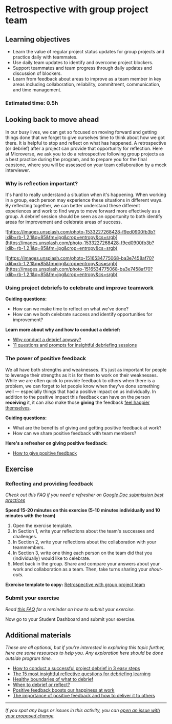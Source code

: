 # Retrospective with group project team

## Learning objectives

- Learn the value of regular project status updates for group projects and practice daily with teammates.
- Use daily team updates to identify and overcome project blockers.
- Support teammates and team progress through daily updates and discussion of blockers.
- Learn from feedback about areas to improve as a team member in key areas including collaboration, reliability, commitment, communication, and time management.

### **Estimated time**: 0.5h

## Looking back to move ahead

In our busy lives, we can get so focused on moving forward and getting things done that we forget to give ourselves time to think about how we got there. It is helpful to stop and reflect on what has happened. A retrospective (or debrief) after a project can provide that opportunity for reflection. Here at Microverse, we ask you to do a retrospective following group projects as a best practice during the program, and to prepare you for the final capstone, where you will be assessed on your team collaboration by a mock interviewer.

### Why is reflection important?

It's hard to really understand a situation when it's happening. When working in a group, each person may experience these situations in different ways. By reflecting together, we can better understand these different experiences and work to find ways to move forward more effectively as a group. A debrief session should be seen as an opportunity to both identify areas for improvement and celebrate areas of success.

![https://images.unsplash.com/photo-1533227268428-f9ed0900fb3b?ixlib=rb-1.2.1&q=85&fm=jpg&crop=entropy&cs=srgb](https://images.unsplash.com/photo-1533227268428-f9ed0900fb3b?ixlib=rb-1.2.1&q=85&fm=jpg&crop=entropy&cs=srgb)

![https://images.unsplash.com/photo-1516534775068-ba3e7458af70?ixlib=rb-1.2.1&q=85&fm=jpg&crop=entropy&cs=srgb](https://images.unsplash.com/photo-1516534775068-ba3e7458af70?ixlib=rb-1.2.1&q=85&fm=jpg&crop=entropy&cs=srgb)

### Using project debriefs to celebrate and improve teamwork

**Guiding questions:**

- How can we make time to reflect on what we've done?
- How can we both celebrate success and identify opportunities for improvement?

**Learn more about why and how to conduct a debrief:**

- [Why conduct a debrief anyway?](https://www.playmeo.com/why-debrief/)
- [11 questions and prompts for insightful debriefing sessions](http://thoughtleaderzone.com/2013/03/11-questions-and-prompts-for-insightful-debriefing-sessions/)

### The power of positive feedback

We all have both strengths and weaknesses. It's just as important for people to leverage their strengths as it is for them to work on their weaknesses.  While we are often quick to provide feedback to others when there is a problem, we can forget to let people know when they’ve done something well — especially things that had a positive impact on us individually. In addition to the positive impact this feedback can have on the person **receiving** it, it can also make those **giving** the feedback [feel happier themselves](https://www.success.com/4-science-backed-reasons-gratitude-brings-you-happiness/). 

**Guiding questions:**

- What are the benefits of giving and getting positive feedback at work?
- How can we share positive feedback with team members?

**Here's a refresher on giving positive feedback:**

- [How to give positive feedback](https://www.thebalancecareers.com/giving-positive-feedback-2275335)

## Exercise

### Reflecting and providing feedback

*Check out this FAQ if you need a refresher on [Google Doc submission best practices](https://microverse.zendesk.com/hc/en-us/articles/360063156813)*

**Spend 15-20 minutes on this exercise (5-10 minutes individually and 10 minutes with the team)**

1. Open the exercise template.
2. In Section 1, write your reflections about the team's successes and challenges.
3. In Section 2, write your reflections about the collaboration with your teammembers.
4. In Section 3,  write one thing each person on the team did that you (individually) would like to celebrate.
5. Meet back in the group. Share and compare your answers about your work and collaboration as a team. Then, take turns sharing your *shout-outs.*

**Exercise template to copy:** [Retrospective with group project team](https://docs.google.com/document/d/1azQ1-k2MRLxnpJklRQyV1TKRQGJPCDH2P3eispYhG6I/edit#heading=h.4tz3w18lrbm)

### Submit your exercise

*Read [this FAQ](https://microverse.zendesk.com/hc/en-us/articles/360061344234) for a reminder on how to submit your exercise.* 

Now go to your Student Dashboard and submit your exercise.

## Additional materials

*These are all optional, but if you're interested in exploring this topic further, here are some resources to help you. Any exploration here should be done outside program time.*

- [How to conduct a successful project debrief in 3 easy steps](https://toggl.com/blog/how-to-conduct-a-successful-project-debrief-in-3-easy-steps)
- [The 15 most insightful reflective questions for debriefing learning](https://wabisabilearning.com/blogs/inquiry/reflective-questions-debriefing-learning#:~:text=What%20do%20you%20feel%20most,help%20others%20during%20this%20process%3F)
- [Healthy boundaries of what to debrief](https://www.playmeo.com/episode45/)
- [When to debrief or reflect?](https://www.playmeo.com/episode46/)
- [Positive feedback boosts our happiness at work](https://www.linkedin.com/pulse/positive-feedback-boosts-our-happiness-work-aurelie-litynski/)
- [The importance of positive feedback and how to deliver it to others](https://www.indeed.com/career-advice/career-development/importance-of-positive-feedback)


------

_If you spot any bugs or issues in this activity, you can [open an issue with your proposed change](https://github.com/microverseinc/curriculum-transversal-skills/blob/main/git-github/articles/open_issue.md)._

